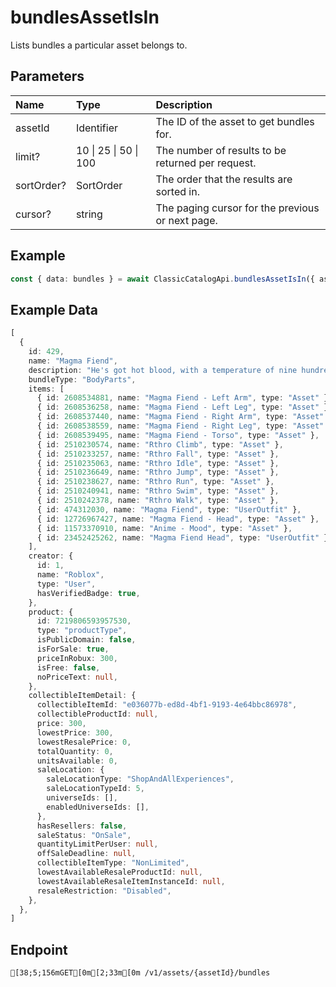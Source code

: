 
# bundlesAssetIsIn
Lists bundles a particular asset belongs to.


## Parameters
| Name       | Type                  | Description                                       |
| :--------- | :-------------------- | :------------------------------------------------ |
| assetId    | Identifier            | The ID of the asset to get bundles for.           |
| limit?     | 10 \| 25 \| 50 \| 100 | The number of results to be returned per request. |
| sortOrder? | SortOrder             | The order that the results are sorted in.         |
| cursor?    | string                | The paging cursor for the previous or next page.  |



## Example
```ts copy showLineNumbers
const { data: bundles } = await ClassicCatalogApi.bundlesAssetIsIn({ assetId: 2608539495 }); 
```


## Example Data
```ts copy showLineNumbers
[
  {
    id: 429,
    name: "Magma Fiend",
    description: "He's got hot blood, with a temperature of nine hundred and three.",
    bundleType: "BodyParts",
    items: [
      { id: 2608534881, name: "Magma Fiend - Left Arm", type: "Asset" },
      { id: 2608536258, name: "Magma Fiend - Left Leg", type: "Asset" },
      { id: 2608537440, name: "Magma Fiend - Right Arm", type: "Asset" },
      { id: 2608538559, name: "Magma Fiend - Right Leg", type: "Asset" },
      { id: 2608539495, name: "Magma Fiend - Torso", type: "Asset" },
      { id: 2510230574, name: "Rthro Climb", type: "Asset" },
      { id: 2510233257, name: "Rthro Fall", type: "Asset" },
      { id: 2510235063, name: "Rthro Idle", type: "Asset" },
      { id: 2510236649, name: "Rthro Jump", type: "Asset" },
      { id: 2510238627, name: "Rthro Run", type: "Asset" },
      { id: 2510240941, name: "Rthro Swim", type: "Asset" },
      { id: 2510242378, name: "Rthro Walk", type: "Asset" },
      { id: 474312030, name: "Magma Fiend", type: "UserOutfit" },
      { id: 12726967427, name: "Magma Fiend - Head", type: "Asset" },
      { id: 11573370910, name: "Anime - Mood", type: "Asset" },
      { id: 23452425262, name: "Magma Fiend Head", type: "UserOutfit" },
    ],
    creator: {
      id: 1,
      name: "Roblox",
      type: "User",
      hasVerifiedBadge: true,
    },
    product: {
      id: 7219806593957530,
      type: "productType",
      isPublicDomain: false,
      isForSale: true,
      priceInRobux: 300,
      isFree: false,
      noPriceText: null,
    },
    collectibleItemDetail: {
      collectibleItemId: "e036077b-ed8d-4bf1-9193-4e64bbc86978",
      collectibleProductId: null,
      price: 300,
      lowestPrice: 300,
      lowestResalePrice: 0,
      totalQuantity: 0,
      unitsAvailable: 0,
      saleLocation: {
        saleLocationType: "ShopAndAllExperiences",
        saleLocationTypeId: 5,
        universeIds: [],
        enabledUniverseIds: [],
      },
      hasResellers: false,
      saleStatus: "OnSale",
      quantityLimitPerUser: null,
      offSaleDeadline: null,
      collectibleItemType: "NonLimited",
      lowestAvailableResaleProductId: null,
      lowestAvailableResaleItemInstanceId: null,
      resaleRestriction: "Disabled",
    },
  },
] 
```


## Endpoint
```ansi
[38;5;156mGET[0m[2;33m[0m /v1/assets/{assetId}/bundles
```
  